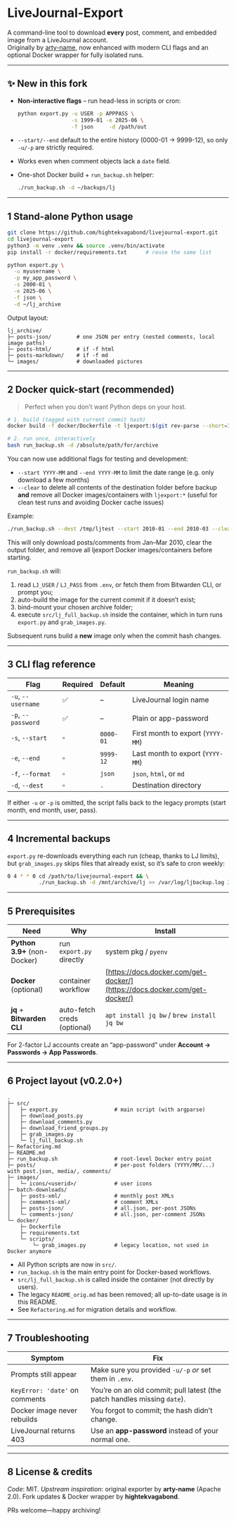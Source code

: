 # LiveJournal-Export

A command-line tool to download **every** post, comment, and embedded image
from a LiveJournal account.  
Originally by [arty-name](https://github.com/arty-name/livejournal-export),
now enhanced with modern CLI flags and an optional Docker wrapper for fully
isolated runs.

---

## ✨ New in this fork

* **Non-interactive flags** – run head-less in scripts or cron:
  ```bash
  python export.py -u USER -p APPPASS \
                   -s 1999-01 -e 2025-06 \
                   -f json     -d /path/out

* `--start/--end` default to the entire history (0000-01 → 9999-12),
  so only `-u/-p` are strictly required.
* Works even when comment objects lack a `date` field.
* One-shot Docker build + `run_backup.sh` helper:

  ```bash
  ./run_backup.sh -d ~/backups/lj
  ```

---

## 1  Stand-alone Python usage

```bash
git clone https://github.com/hightekvagabond/livejournal-export.git
cd livejournal-export
python3 -m venv .venv && source .venv/bin/activate
pip install -r docker/requirements.txt      # reuse the same list

python export.py \
  -u myusername \
  -p my_app_password \
  -s 2000-01 \
  -e 2025-06 \
  -f json \
  -d ~/lj_archive
```

Output layout:

```
lj_archive/
├─ posts-json/        # one JSON per entry (nested comments, local image paths)
├─ posts-html/        # if -f html
├─ posts-markdown/    # if -f md
└─ images/            # downloaded pictures
```

---

## 2  Docker quick-start (recommended)

> Perfect when you don’t want Python deps on your host.

```bash
# 1. build (tagged with current commit hash)
docker build -f docker/Dockerfile -t ljexport:$(git rev-parse --short=12 HEAD) .

# 2. run once, interactively
bash run_backup.sh -d /absolute/path/for/archive
```

You can now use additional flags for testing and development:

- `--start YYYY-MM` and `--end YYYY-MM` to limit the date range (e.g. only download a few months)
- `--clear` to delete all contents of the destination folder before backup **and** remove all Docker images/containers with `ljexport:*` (useful for clean test runs and avoiding Docker cache issues)

Example:

```bash
./run_backup.sh --dest /tmp/ljtest --start 2010-01 --end 2010-03 --clear
```

This will only download posts/comments from Jan–Mar 2010, clear the output folder, and remove all ljexport Docker images/containers before starting.

`run_backup.sh` will:

1. read `LJ_USER` / `LJ_PASS` from `.env`, or fetch them from Bitwarden CLI,
   or prompt you;
2. auto-build the image for the current commit if it doesn’t exist;
3. bind-mount your chosen archive folder;
4. execute `src/lj_full_backup.sh` inside the container, which in
   turn runs `export.py` and `grab_images.py`.

Subsequent runs build a **new** image only when the commit hash changes.

---

## 3  CLI flag reference

| Flag               | Required | Default   | Meaning                           |
| ------------------ | -------- | --------- | --------------------------------- |
| `-u`, `--username` | ✅        | –         | LiveJournal login name            |
| `-p`, `--password` | ✅        | –         | Plain or app-password             |
| `-s`, `--start`    | ▫️       | `0000-01` | First month to export (`YYYY-MM`) |
| `-e`, `--end`      | ▫️       | `9999-12` | Last month to export (`YYYY-MM`)  |
| `-f`, `--format`   | ▫️       | `json`    | `json`, `html`, or `md`           |
| `-d`, `--dest`     | ▫️       | `.`       | Destination directory             |

If either `-u` or `-p` is omitted, the script falls back to the legacy prompts
(start month, end month, user, pass).

---

## 4  Incremental backups

`export.py` re-downloads everything each run (cheap, thanks to LJ limits), but
`grab_images.py` skips files that already exist, so it’s safe to cron weekly:

```bash
0 4 * * 0 cd /path/to/livejournal-export && \
          ./run_backup.sh -d /mnt/archive/lj >> /var/log/ljbackup.log 2>&1
```

---

## 5  Prerequisites

| Need                         | Why                         | Install                                                                    |
| ---------------------------- | --------------------------- | -------------------------------------------------------------------------- |
| **Python 3.9+** (non-Docker) | run `export.py` directly    | system pkg / `pyenv`                                                       |
| **Docker** (optional)        | container workflow          | [https://docs.docker.com/get-docker/](https://docs.docker.com/get-docker/) |
| **jq** + **Bitwarden CLI**   | auto-fetch creds (optional) | `apt install jq bw` / `brew install jq bw`                                 |

For 2-factor LJ accounts create an “app-password” under **Account → Passwords → App Passwords**.

---

## 6  Project layout (v0.2.0+)

```
.
├─ src/
│   ├─ export.py                  # main script (with argparse)
│   ├─ download_posts.py
│   ├─ download_comments.py
│   ├─ download_friend_groups.py
│   ├─ grab_images.py
│   └─ lj_full_backup.sh
├─ Refactoring.md
├─ README.md
├─ run_backup.sh                  # root-level Docker entry point
├─ posts/                         # per-post folders (YYYY/MM/...) with post.json, media/, comments/
├─ images/
│   └─ icons/<userid>/            # user icons
├─ batch-downloads/
│   ├─ posts-xml/                 # monthly post XMLs
│   ├─ comments-xml/              # comment XMLs
│   ├─ posts-json/                # all.json, per-post JSONs
│   └─ comments-json/             # all.json, per-comment JSONs
└─ docker/
    ├─ Dockerfile
    ├─ requirements.txt
    └─ scripts/
        └─ grab_images.py         # legacy location, not used in Docker anymore
```

- All Python scripts are now in `src/`.
- `run_backup.sh` is the main entry point for Docker-based workflows.
- `src/lj_full_backup.sh` is called inside the container (not directly by users).
- The legacy `README_orig.md` has been removed; all up-to-date usage is in this README.
- See `Refactoring.md` for migration details and workflow.

---

## 7  Troubleshooting

| Symptom                        | Fix                                                                      |
| ------------------------------ | ------------------------------------------------------------------------ |
| Prompts still appear           | Make sure you provided `-u/-p` *or* set them in `.env`.                  |
| `KeyError: 'date'` on comments | You’re on an old commit; pull latest (the patch handles missing `date`). |
| Docker image never rebuilds    | You forgot to commit; the hash didn’t change.                            |
| LiveJournal returns 403        | Use an **app-password** instead of your normal one.                      |

---

## 8  License & credits

*Code*: MIT.
*Upstream inspiration*: original exporter by **arty-name** (Apache 2.0).
Fork updates & Docker wrapper by **hightekvagabond**.

PRs welcome—happy archiving!


